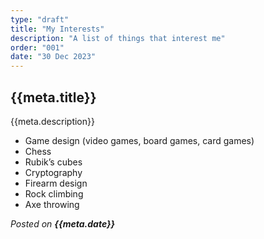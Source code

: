 ```yaml
---
type: "draft"
title: "My Interests"
description: "A list of things that interest me"
order: "001"
date: "30 Dec 2023"
---
```


## {{meta.title}}

{{meta.description}}

- Game design (video games, board games, card games)
- Chess
- Rubik’s cubes
- Cryptography
- Firearm design
- Rock climbing
- Axe throwing

*Posted on **{{meta.date}}***
